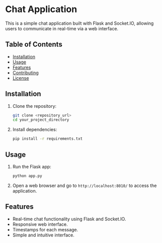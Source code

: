 # Chat Application

This is a simple chat application built with Flask and Socket.IO, allowing users to communicate in real-time via a web interface.

## Table of Contents

- [Installation](#installation)
- [Usage](#usage)
- [Features](#features)
- [Contributing](#contributing)
- [License](#license)

## Installation

1. Clone the repository:

    ```bash
    git clone <repository_url>
    cd your_project_directory
    ```

2. Install dependencies:

    ```bash
    pip install -r requirements.txt
    ```

## Usage

1. Run the Flask app:

    ```bash
    python app.py
    ```

2. Open a web browser and go to `http://localhost:8010/` to access the application.

## Features

- Real-time chat functionality using Flask and Socket.IO.
- Responsive web interface.
- Timestamps for each message.
- Simple and intuitive interface.

